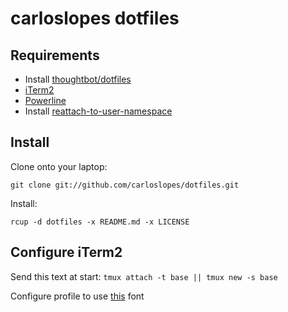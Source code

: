 carloslopes dotfiles
====================

Requirements
------------

* Install [thoughtbot/dotfiles](https://github.com/thoughtbot/dotfiles)
* [iTerm2](http://www.iterm2.com/#/section/home) 
* [Powerline](https://powerline.readthedocs.org/en/latest/index.html)
* Install [reattach-to-user-namespace](http://robots.thoughtbot.com/how-to-copy-and-paste-with-tmux-on-mac-os-x)

Install
-------

Clone onto your laptop:
```
git clone git://github.com/carloslopes/dotfiles.git
```

Install:
```
rcup -d dotfiles -x README.md -x LICENSE
```

Configure iTerm2
----------------

Send this text at start: `tmux attach -t base || tmux new -s base`

Configure profile to use [this](https://github.com/Lokaltog/powerline-fonts/pull/16) font

